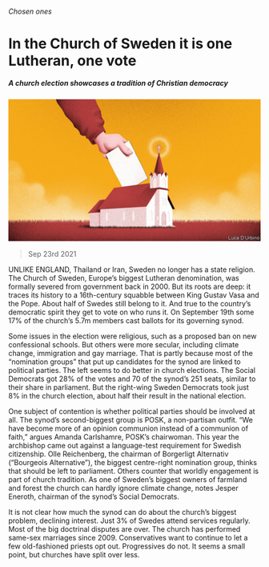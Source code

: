 ###### Chosen ones

# In the Church of Sweden it is one Lutheran, one vote 

##### A church election showcases a tradition of Christian democracy 

![image](images/20210925_EUD001_0.jpg) 

> Sep 23rd 2021 

UNLIKE ENGLAND, Thailand or Iran, Sweden no longer has a state religion. The Church of Sweden, Europe’s biggest Lutheran denomination, was formally severed from government back in 2000. But its roots are deep: it traces its history to a 16th-century squabble between King Gustav Vasa and the Pope. About half of Swedes still belong to it. And true to the country’s democratic spirit they get to vote on who runs it. On September 19th some 17% of the church’s 5.7m members cast ballots for its governing synod.

Some issues in the election were religious, such as a proposed ban on new confessional schools. But others were more secular, including climate change, immigration and gay marriage. That is partly because most of the “nomination groups” that put up candidates for the synod are linked to political parties. The left seems to do better in church elections. The Social Democrats got 28% of the votes and 70 of the synod’s 251 seats, similar to their share in parliament. But the right-wing Sweden Democrats took just 8% in the church election, about half their result in the national election.


One subject of contention is whether political parties should be involved at all. The synod’s second-biggest group is POSK, a non-partisan outfit. “We have become more of an opinion communion instead of a communion of faith,” argues Amanda Carlshamre, POSK’s chairwoman. This year the archbishop came out against a language-test requirement for Swedish citizenship. Olle Reichenberg, the chairman of Borgerligt Alternativ (“Bourgeois Alternative”), the biggest centre-right nomination group, thinks that should be left to parliament. Others counter that worldly engagement is part of church tradition. As one of Sweden’s biggest owners of farmland and forest the church can hardly ignore climate change, notes Jesper Eneroth, chairman of the synod’s Social Democrats.

It is not clear how much the synod can do about the church’s biggest problem, declining interest. Just 3% of Swedes attend services regularly. Most of the big doctrinal disputes are over. The church has performed same-sex marriages since 2009. Conservatives want to continue to let a few old-fashioned priests opt out. Progressives do not. It seems a small point, but churches have split over less.

